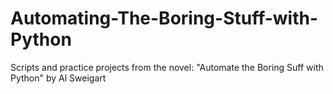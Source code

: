 # Automating-The-Boring-Stuff-with-Python
Scripts and practice projects from the novel: "Automate the Boring Suff with Python" by Al Sweigart
